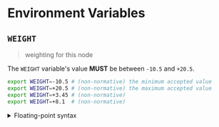 # Environment Variables

## `WEIGHT`

> weighting for this node

The `WEIGHT` variable's value **MUST** be between `-10.5` and `+20.5`.

```bash
export WEIGHT=-10.5 # (non-normative) the minimum accepted value
export WEIGHT=+20.5 # (non-normative) the maximum accepted value
export WEIGHT=+3.45 # (non-normative)
export WEIGHT=+8.1  # (non-normative)
```

<details>
<summary>Floating-point syntax</summary>

Floating-point values can be specified using decimal (base-10) or hexadecimal
(base-16) notation, and may use scientific notation. A leading positive sign
(`+`) is **OPTIONAL**. A leading negative sign (`-`) is **REQUIRED** in order to
specify a negative value.

Internally, the `WEIGHT` variable is represented using a 32-bit floating point
type (`float32`); any value that overflows this data-type is invalid. Values are
rounded to the nearest floating-point number using IEEE 754 unbiased rounding.

The non-finite values `NaN`, `+Inf` and `-Inf` are not accepted.

</details>
